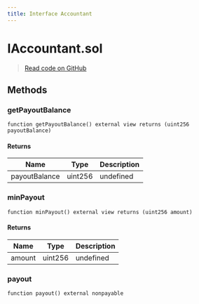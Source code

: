 ```yaml
---
title: Interface Accountant
---
```


# IAccountant.sol

> [Read code on GitHub](https://github.com/manifoldfinance/xga-auctioneer-v1/blob/master/src/IAccountant.sol)

## Methods

### getPayoutBalance

```solidity title="Solidity"
function getPayoutBalance() external view returns (uint256 payoutBalance)
```

#### Returns

| Name          | Type    | Description |
| ------------- | ------- | ----------- |
| payoutBalance | uint256 | undefined   |

### minPayout

```solidity title="Solidity"
function minPayout() external view returns (uint256 amount)
```

#### Returns

| Name   | Type    | Description |
| ------ | ------- | ----------- |
| amount | uint256 | undefined   |

### payout

```solidity title="Solidity"
function payout() external nonpayable
```
